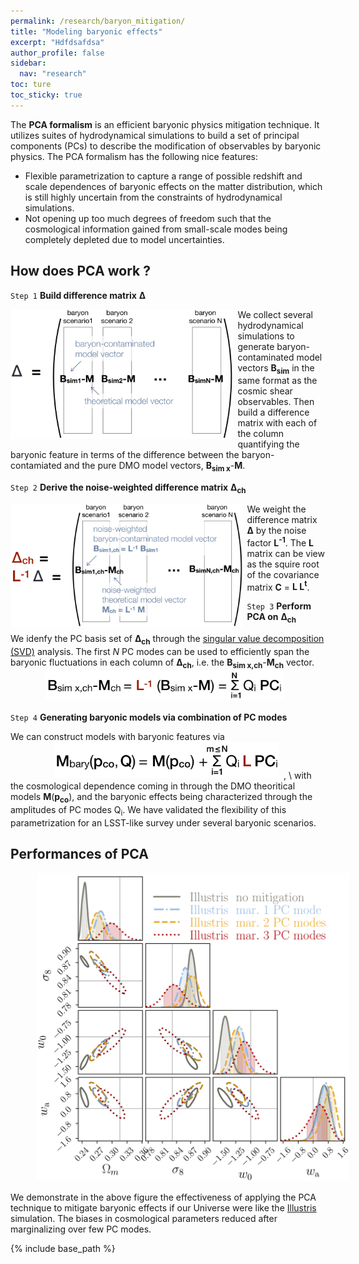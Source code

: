 ```yaml
---
permalink: /research/baryon_mitigation/
title: "Modeling baryonic effects"
excerpt: "Hdfdsafdsa"
author_profile: false
sidebar:
  nav: "research"
toc: ture
toc_sticky: true
---
```



The **PCA formalism** is an efficient baryonic physics mitigation technique. It utilizes suites of hydrodynamical simulations to build a set of principal components (PCs) to describe the modification of observables by baryonic physics. The PCA formalism has the following nice features:
- Flexible parametrization to capture a range of possible redshift and scale dependences of baryonic effects on the matter distribution, which is still highly uncertain from the constraints of hydrodynamical simulations.
- Not opening up too much degrees of freedom such that the cosmological information gained from small-scale modes being completely depleted due to model uncertainties. 


## How does PCA work ? 

`Step 1` **Build difference matrix** <b>Δ</b>

<img src="/images/Delta.png" style="float: left; width: 355px; margin-left: 0.1em; margin-right: 0.5em; margin-top: 0.0em; margin-bottom: 0.1em;">

We collect several hydrodynamical simulations to generate baryon-contaminated model vectors <b>B<sub>sim</sub></b> in the same format as the cosmic shear observables. Then build a difference matrix with each of the column quantifying the baryonic feature in terms of the difference between the baryon-contamiated and the pure DMO model vectors, <b>B<sub>sim x</sub></b>-<b>M</b>.

`Step 2` **Derive the noise-weighted difference matrix** <b>Δ<sub>ch</sub></b>

<img src="/images/Delta_ch.png" style="float: left; width: 370px; margin-left: 0.1em; margin-right: 0.5em; margin-top: 0.0em; margin-bottom: 0.1em;">
We weight the difference matrix <b>Δ</b> by the noise factor <b>L<sup>-1</sup></b>. The <b>L</b> matrix can be view as the squire root of the covariance matrix <b>C</b> = <b>L L<sup>t</sup></b>. 

`Step 3` **Perform PCA on** <b>Δ<sub>ch</sub></b>

We idenfy the PC basis set of <b>Δ<sub>ch</sub></b> through the [singular value decomposition (SVD)](http://web.mit.edu/be.400/www/SVD/Singular_Value_Decomposition.htm) analysis. The first _N_ PC modes can be used to efficiently span the baryonic fluctuations in each column of <b>Δ<sub>ch</sub></b>, i.e. the <b>B<sub>sim x,ch</sub></b>-<b>M<sub>ch</sub></b> vector. 
<img src="/images/B_M.png" style="float: center; width: 380px; margin-left: 4em; margin-right: 0.5em; margin-top: 0.0em; margin-bottom: 0.1em;">


`Step 4` **Generating baryonic models via combination of PC modes**

We can construct models with baryonic features via 
<img src="/images/Mbary.png" style="float: center; width: 360px; margin-left: 5em; margin-right: 0.5em; margin-top: 0.0em; margin-bottom: 0.1em;">, \\
with the cosmological dependence coming in through the DMO theoritical models <b>M</b>(<b>p<sub>co</sub></b>), and the baryonic effects being characterized through the amplitudes of PC modes  Q<sub>i</sub>. 
We have validated the flexibility of this parametrization for an LSST-like survey under several baryonic scenarios. 

## Performances of PCA

[<img src="/images/MCMC_ill.png" style="float: center; width: 500px; margin-left: 3em">](/images/MCMC_ill.png)

We demonstrate in the above figure the effectiveness of applying the PCA technique to mitigate baryonic effects if our Universe were like the [Illustris](http://www.illustris-project.org) simulation. The biases in cosmological parameters reduced after marginalizing over few PC modes. 

<!---
<img src="https://latex.codecogs.com/svg.latex?\Large&space;\bold \Delta_{\rm ch}"/>
<img src="https://latex.codecogs.com/svg.latex?\Large&space;\bold B_{\rm sim} - \bold M "/>. 
-->


{% include base_path %}
